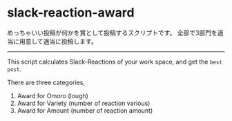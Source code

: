 # slack-reaction-award
めっちゃいい投稿が何かを賞として投稿するスクリプトです。
全部で3部門を適当に用意して適当に投稿します。

---

This script calculates Slack-Reactions of your work space, and get the `best post`.

There are three categories,

1. Award for Omoro (lough)
1. Award for Variety (number of reaction various)
1. Award for Amount (number of reaction amount)
